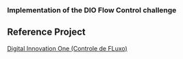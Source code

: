 ### Implementation of the DIO Flow Control challenge

## Reference Project
[Digital Innovation One (Controle de FLuxo)](https://github.com/digitalinnovationone/trilha-java-basico/blob/main/desafios/controle-fluxo/)
